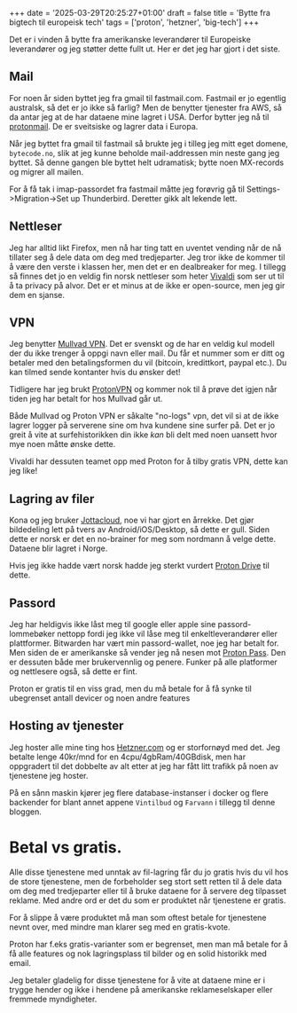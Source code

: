 +++
date = '2025-03-29T20:25:27+01:00'
draft = false
title = 'Bytte fra bigtech til europeisk tech'
tags = ['proton', 'hetzner', 'big-tech']
+++

Det er i vinden å bytte fra amerikanske leverandører til Europeiske leverandører og jeg støtter dette fullt ut. Her er det jeg har gjort i det siste.

## Mail

For noen år siden byttet jeg fra gmail til fastmail.com. Fastmail er jo egentlig australsk, så det er jo ikke så farlig? Men de benytter tjenester fra AWS, så da antar jeg at de har dataene mine lagret i USA. Derfor bytter jeg nå til [protonmail](https://protonmail.com). De er sveitsiske og lagrer data i Europa.

 Når jeg byttet fra gmail til fastmail så brukte jeg i tilleg jeg mitt eget domene, `bytecode.no`, slik at jeg kunne beholde mail-addressen min neste gang jeg byttet. Så denne gangen ble byttet helt udramatisk; bytte noen MX-records og migrer all mailen. 

 For å få tak i imap-passordet fra fastmail måtte jeg forøvrig gå til Settings->Migration->Set up Thunderbird. Deretter gikk alt lekende lett.

## Nettleser

Jeg har alltid likt Firefox, men nå har ting tatt en uventet vending når de nå tillater seg å dele data om deg med tredjeparter. Jeg tror ikke de kommer til å være den verste i klassen her, men det er en dealbreaker for meg. I tillegg så finnes det jo en veldig fin norsk nettleser som heter [Vivaldi](https://vivaldi.com) som ser ut til å ta privacy på alvor. Det er et minus at de ikke er open-source, men jeg gir dem en sjanse. 

 ## VPN

Jeg benytter [Mullvad VPN](https://mullvad.net/en). Det er svenskt og de har en veldig kul modell der du ikke trenger å oppgi navn eller mail. Du får et nummer som er ditt og betaler med den betalingsformen du vil (bitcoin, kredittkort, paypal etc.). Du kan tilmed sende kontanter hvis du ønsker det!

Tidligere har jeg brukt [ProtonVPN](https://protonvpn.com) og kommer nok til å prøve det igjen når tiden jeg har betalt for hos Mullvad går ut. 

Både Mullvad og Proton VPN er såkalte "no-logs" vpn, det vil si at de ikke lagrer logger på serverene sine om hva kundene sine surfer på. Det er jo greit å vite at surfehistorikken din ikke _kan_ bli delt med noen uansett hvor mye noen måtte ønske dette. 

Vivaldi har dessuten teamet opp med Proton for å tilby gratis VPN, dette kan jeg like!

 ## Lagring av filer

Kona og jeg bruker [Jottacloud](https://Jottacloud.no), noe vi har gjort en årrekke. Det gjør bildedeling lett på tvers av Android/iOS/Desktop, så dette er gull. Siden dette er norsk er det en no-brainer for meg som nordmann å velge dette. Dataene blir lagret i Norge. 

Hvis jeg ikke hadde vært norsk hadde jeg sterkt vurdert [Proton Drive](https://https://proton.me/drive) til dette.


## Passord

Jeg har heldigvis ikke låst meg til google eller apple sine passord-lommebøker nettopp fordi jeg ikke vil låse meg til enkeltleverandører eller plattformer. Bitwarden har vært min passord-wallet, noe jeg har betalt for. Men siden de er amerikanske så vender jeg nå nesen mot [Proton Pass](https://proton.me/pass). Den er dessuten både mer brukervennlig og penere. Funker på alle platformer og nettlesere også, så dette er fint. 

Proton er gratis til en viss grad, men du må betale for å få synke til ubegrenset antall devicer og noen andre features

## Hosting av tjenester

Jeg hoster alle mine ting hos [Hetzner.com](https://hetzner.com) og er storfornøyd med det. Jeg betalte lenge 40kr/mnd for en 4cpu/4gbRam/40GBdisk, men har oppgradert til det dobbelte av alt etter at jeg har fått litt trafikk på noen av tjenestene jeg hoster. 

På en sånn maskin kjører jeg flere database-instanser i docker og flere backender for blant annet appene `Vintilbud` og `Farvann` i tillegg til denne bloggen. 


# Betal vs gratis. 

Alle disse tjenestene med unntak av fil-lagring får du jo gratis hvis du vil hos de store tjenestene, men de forbeholder seg stort sett retten til å dele data om deg med tredjeparter eller til å bruke dataene for å servere deg tilpasset reklame. Med andre ord er det du som er produktet når tjenestene er gratis. 

For å slippe å være produktet må man som oftest betale for tjenestene nevnt over, med mindre man klarer seg med en gratis-kvote. 

Proton har f.eks gratis-varianter som er begrenset, men man må betale for å få alle features og nok lagringsplass til bilder og en solid historikk med email. 

Jeg betaler gladelig for disse tjenestene for å vite at dataene mine er i trygge hender og ikke i hendene på amerikanske reklameselskaper eller fremmede myndigheter. 
